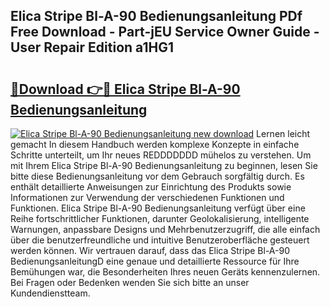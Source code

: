 ## Elica Stripe Bl-A-90 Bedienungsanleitung PDf Free Download - Part-jEU Service Owner Guide - User Repair Edition a1HG1

# <h2><a href="http://df1lct.blite.top/?on=Elica+Stripe+Bl-A-90+Bedienungsanleitung">🔗Download 👉🔴 Elica Stripe Bl-A-90 Bedienungsanleitung</a></h2>

[![Elica Stripe Bl-A-90 Bedienungsanleitung new download](https://i.imgur.com/lujVjoI.png)](http://df1lct.blite.top/?on=Elica+Stripe+Bl-A-90+Bedienungsanleitung)
Lernen leicht gemacht In diesem Handbuch werden komplexe Konzepte in einfache Schritte unterteilt, um Ihr neues REDDDDDDD mühelos zu verstehen. Um mit Ihrem Elica Stripe Bl-A-90 Bedienungsanleitung zu beginnen, lesen Sie bitte diese Bedienungsanleitung vor dem Gebrauch sorgfältig durch. Es enthält detaillierte Anweisungen zur Einrichtung des Produkts sowie Informationen zur Verwendung der verschiedenen Funktionen und Funktionen. Elica Stripe Bl-A-90 Bedienungsanleitung verfügt über eine Reihe fortschrittlicher Funktionen, darunter Geolokalisierung, intelligente Warnungen, anpassbare Designs und Mehrbenutzerzugriff, die alle einfach über die benutzerfreundliche und intuitive Benutzeroberfläche gesteuert werden können. Wir vertrauen darauf, dass das Elica Stripe Bl-A-90 BedienungsanleitungD eine genaue und detaillierte Ressource für Ihre Bemühungen war, die Besonderheiten Ihres neuen Geräts kennenzulernen. Bei Fragen oder Bedenken wenden Sie sich bitte an unser Kundendienstteam.
